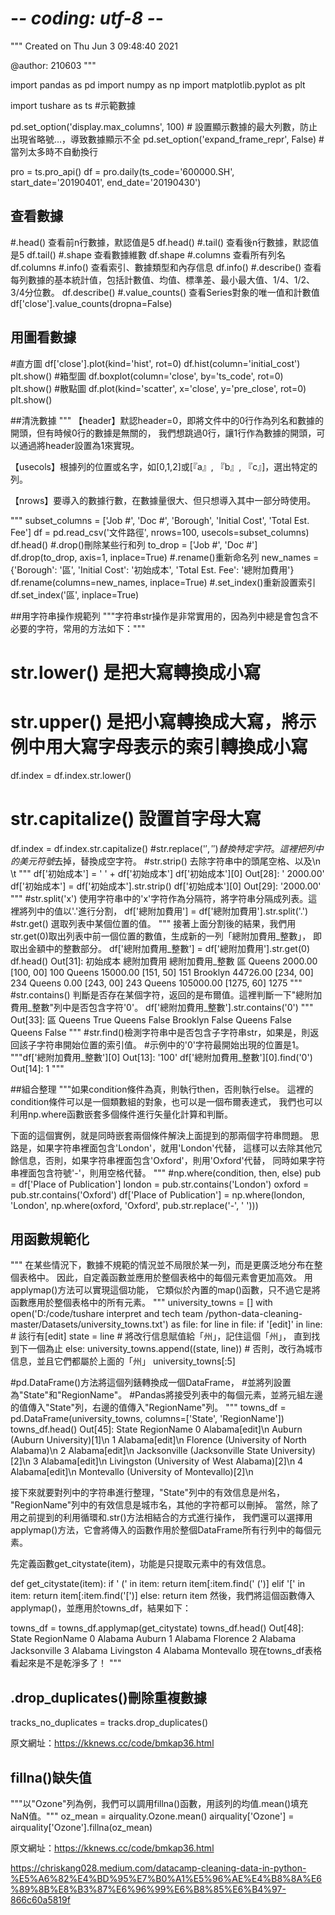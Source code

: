 # -*- coding: utf-8 -*-
"""
Created on Thu Jun  3 09:48:40 2021

@author: 210603
"""

import pandas as pd
import numpy as np
import matplotlib.pyplot as plt

import tushare as ts #示範數據

pd.set_option('display.max_columns', 100) # 設置顯示數據的最大列數，防止出現省略號…，導致數據顯示不全
pd.set_option('expand_frame_repr', False) # 當列太多時不自動換行

pro = ts.pro_api() 
df = pro.daily(ts_code='600000.SH', start_date='20190401', end_date='20190430')


## 查看數據
#.head() 查看前n行數據，默認值是5
df.head()
#.tail() 查看後n行數據，默認值是5
df.tail()
#.shape 查看數據維數
df.shape
#.columns 查看所有列名
df.columns
#.info() 查看索引、數據類型和內存信息
df.info()
#.describe() 查看每列數據的基本統計值，包括計數值、均值、標準差、最小最大值、1/4、1/2、3/4分位數。
df.describe()
#.value_counts() 查看Series對象的唯一值和計數值
df['close'].value_counts(dropna=False)


## 用圖看數據
#直方圖
df['close'].plot(kind='hist', rot=0) 
df.hist(column='initial_cost')
plt.show()
#箱型圖
df.boxplot(column='close', by='ts_code', rot=0) plt.show()
#散點圖
df.plot(kind='scatter', x='close', y='pre_close', rot=0) 
plt.show()

##清洗數據
"""
【header】默認header=0，即將文件中的0行作為列名和數據的開頭，但有時候0行的數據是無關的，
我們想跳過0行，讓1行作為數據的開頭，可以通過將header設置為1來實現。

【usecols】根據列的位置或名字，如[0,1,2]或[『a』, 『b』, 『c』]，選出特定的列。

【nrows】要導入的數據行數，在數據量很大、但只想導入其中一部分時使用。

"""
subset_columns = ['Job #', 'Doc #', 'Borough', 'Initial Cost', 'Total Est. Fee'] 
df = pd.read_csv('文件路徑', nrows=100, usecols=subset_columns) 
df.head()
#.drop()刪除某些行和列
to_drop = ['Job #', 'Doc #'] 
df.drop(to_drop, axis=1, inplace=True) 
#.rename()重新命名列
new_names = {'Borough': '區', 'Initial Cost': '初始成本', 'Total Est. Fee': '總附加費用'} 
df.rename(columns=new_names, inplace=True)
#.set_index()重新設置索引
df.set_index('區', inplace=True)



##用字符串操作規範列
"""字符串str操作是非常實用的，因為列中總是會包含不必要的字符，常用的方法如下："""

# str.lower() 是把大寫轉換成小寫
# str.upper() 是把小寫轉換成大寫，將示例中用大寫字母表示的索引轉換成小寫
df.index = df.index.str.lower()
# str.capitalize() 設置首字母大寫
df.index = df.index.str.capitalize()
#str.replace('$', '') 替換特定字符。這裡把列中的美元符號$去掉，替換成空字符。
#str.strip() 去除字符串中的頭尾空格、以及\n \t
"""
df['初始成本'] = ' ' + df['初始成本'] 
df['初始成本'][0] 
Out[28]: ' 2000.00' 
df['初始成本'] = df['初始成本'].str.strip() 
df['初始成本'][0] 
Out[29]: '2000.00'
"""
#str.split('x') 使用字符串中的'x'字符作為分隔符，將字符串分隔成列表。這裡將列中的值以'.'進行分割，
df['總附加費用'] = df['總附加費用'].str.split('.')
#str.get() 選取列表中某個位置的值。
"""
接著上面分割後的結果，我們用str.get(0)取出列表中前一個位置的數值，生成新的一列「總附加費用_整數」，
即取出金額中的整數部分。
df['總附加費用_整數'] = df['總附加費用'].str.get(0) 
df.head() 
Out[31]: 
    初始成本 總附加費用 總附加費用_整數 區 
    Queens 2000.00 [100, 00] 100 
    Queens 15000.00 [151, 50] 151 
    Brooklyn 44726.00 [234, 00] 234 
    Queens 0.00 [243, 00] 243 
    Queens 105000.00 [1275, 60] 1275
"""
#str.contains() 判斷是否存在某個字符，返回的是布爾值。這裡判斷一下"總附加費用_整數"列中是否包含字符'0'。
df['總附加費用_整數'].str.contains('0')
"""
Out[33]: 
    區 
    Queens True 
    Queens False 
    Brooklyn False 
    Queens False 
    Queens False
"""
#str.find()檢測字符串中是否包含子字符串str，如果是，則返回該子字符串開始位置的索引值。
#示例中的'0'字符最開始出現的位置是1。
"""df['總附加費用_整數'][0] 
Out[13]: '100' 
df['總附加費用_整數'][0].find('0')
Out[14]: 1
"""

##組合整理
"""如果condition條件為真，則執行then，否則執行else。
這裡的condition條件可以是一個類數組的對象，也可以是一個布爾表達式，
我們也可以利用np.where函數嵌套多個條件進行矢量化計算和判斷。

下面的這個實例，就是同時嵌套兩個條件解決上面提到的那兩個字符串問題。
思路是，如果字符串裡面包含'London'，就用'London'代替，
這樣可以去除其他冗餘信息，否則，如果字符串裡面包含'Oxford'，則用'Oxford'代替，
同時如果字符串裡面包含符號'-'，則用空格代替。
"""
#np.where(condition, then, else)
pub = df['Place of Publication'] 
london = pub.str.contains('London') 
oxford = pub.str.contains('Oxford') 
df['Place of Publication'] = np.where(london, 'London', np.where(oxford, 'Oxford', pub.str.replace('-', ' ')))


## 用函數規範化
"""
在某些情況下，數據不規範的情況並不局限於某一列，而是更廣泛地分布在整個表格中。
因此，自定義函數並應用於整個表格中的每個元素會更加高效。
用applymap()方法可以實現這個功能，
它類似於內置的map()函數，只不過它是將函數應用於整個表格中的所有元素。
"""
university_towns = [] 
with open('D:/code/tushare interpret and tech team
          /python-data-cleaning-master/Datasets/university_towns.txt')
          as file: 
              for line in file: 
                  if '[edit]' in line: 
              # 該行有[edit] state = line # 將改行信息賦值給「州」，記住這個「州」，
              直到找到下一個為止 
                  else: university_towns.append((state, line)) 
                  # 否則，改行為城市信息，並且它們都屬於上面的「州」 
university_towns[:5]

#pd.DataFrame()方法將這個列錶轉換成一個DataFrame，
#並將列設置為"State"和"RegionName"。
#Pandas將接受列表中的每個元素，並將元組左邊的值傳入"State"列，右邊的值傳入"RegionName"列。
"""
towns_df = pd.DataFrame(university_towns, columns=['State', 'RegionName'])
towns_df.head()
Out[45]: 
 State RegionName
0 Alabama[edit]\n Auburn (Auburn University)[1]\n
1 Alabama[edit]\n Florence (University of North Alabama)\n
2 Alabama[edit]\n Jacksonville (Jacksonville State University)[2]\n
3 Alabama[edit]\n Livingston (University of West Alabama)[2]\n
4 Alabama[edit]\n Montevallo (University of Montevallo)[2]\n


接下來就要對列中的字符串進行整理，"State"列中的有效信息是州名，
"RegionName"列中的有效信息是城市名，其他的字符都可以刪掉。
當然，除了用之前提到的利用循環和.str()方法相結合的方式進行操作，
我們還可以選擇用applymap()方法，它會將傳入的函數作用於整個DataFrame所有行列中的每個元素。

先定義函數get_citystate(item)，功能是只提取元素中的有效信息。

def get_citystate(item):
 if ' (' in item:
 return item[:item.find(' (')]
 elif '[' in item:
 return item[:item.find('[')]
 else:
 return item
然後，我們將這個函數傳入applymap()，並應用於towns_df，結果如下：

towns_df = towns_df.applymap(get_citystate)
towns_df.head()
Out[48]: 
 State RegionName
0 Alabama Auburn
1 Alabama Florence
2 Alabama Jacksonville
3 Alabama Livingston
4 Alabama Montevallo
現在towns_df表格看起來是不是乾淨多了！
"""

## .drop_duplicates()刪除重複數據
tracks_no_duplicates = tracks.drop_duplicates()

原文網址：https://kknews.cc/code/bmkap36.html

## fillna()缺失值
"""以"Ozone"列為例，我們可以調用fillna()函數，用該列的均值.mean()填充NaN值。"""
oz_mean = airquality.Ozone.mean() 
airquality['Ozone'] = airquality['Ozone'].fillna(oz_mean)

原文網址：https://kknews.cc/code/bmkap36.html

https://chriskang028.medium.com/datacamp-cleaning-data-in-python-%E5%A6%82%E4%BD%95%E7%B0%A1%E5%96%AE%E4%B8%8A%E6%89%8B%E8%B3%87%E6%96%99%E6%B8%85%E6%B4%97-866c60a5819f




